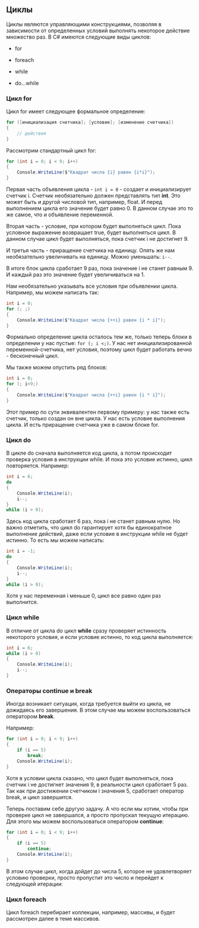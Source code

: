 ## Циклы

Циклы являются управляющими конструкциями, позволяя в зависимости от определенных условий выполнять некоторое действие множество раз. В 
C# имеются следующие виды циклов:

- for

- foreach

- while

- do...while

### Цикл for

Цикл for имеет следующее формальное определение:

```cs
for ([инициализация счетчика]; [условие]; [изменение счетчика])
{
    // действия
}
```

Рассмотрим стандартный цикл for:

```cs
for (int i = 0; i < 9; i++)
{
    Console.WriteLine($"Квадрат числа {i} равен {i*i}");
}
```

Первая часть объявления цикла - `int i = 0` - создает и инициализирует счетчик i. Счетчик необязательно должен представлять тип 
**int**. Это может быть и другой числовой тип, например, float. И перед выполнением цикла его значение будет равно 0. В данном 
случае это то же самое, что и объявление переменной.

Вторая часть - условие, при котором будет выполняться цикл. Пока условное выражение возвращает true, будет выполняться цикл. 
В данном случае цикл будет выполняться, пока счетчик i не достигнет 9.

И третья часть - приращение счетчика на единицу. Опять же нам необязательно увеличивать на единицу. Можно уменьшать: `i--`.

В итоге блок цикла сработает 9 раз, пока значение i не станет равным 9. И каждый раз это значение будет увеличиваться на 1.

Нам необязательно указывать все условия при объявлении цикла. Например, мы можем написать так:

```cs
int i = 0;
for (; ;)
{
	Console.WriteLine($"Квадрат числа {++i} равен {i * i}");
}
```

Формально определение цикла осталось тем же, только теперь блоки в определении у нас пустые: `for (; i <;)`. У нас нет 
инициализированной переменной-счетчика, нет условия, поэтому цикл будет работать вечно - бесконечный цикл.

Мы также можем опустить ряд блоков:

```cs
int i = 0;
for (; i<9;)
{
	Console.WriteLine($"Квадрат числа {++i} равен {i * i}");
}
```

Этот пример по сути эквивалентен первому примеру: у нас также есть счетчик, только создан он вне цикла. У нас есть условие выполнения цикла. 
И есть приращение счетчика уже в самом блоке for.

### Цикл do

В цикле do сначала выполняется код цикла, а потом происходит проверка условия в инструкции while. И пока это условие истинно, 
цикл повторяется. Например:

```cs
int i = 6;
do
{
    Console.WriteLine(i);
    i--;
}
while (i > 0);
```

Здесь код цикла сработает 6 раз, пока i не станет равным нулю. Но важно отметить, что цикл do гарантирует хотя бы единократное выполнение действий, 
даже если условие в инструкции while не будет истинно. То есть мы можем написать:

```cs
int i = -1;
do
{
    Console.WriteLine(i);
    i--;
}
while (i > 0);
```

Хотя у нас переменная i меньше 0, цикл все равно один раз выполнится.

### Цикл while

В отличие от цикла do цикл **while** сразу проверяет истинность некоторого условия, и если условие истинно, то код цикла выполняется:

```cs
int i = 6;
while (i > 0)
{
    Console.WriteLine(i);
    i--;
}
```

### Операторы continue и break

Иногда возникает ситуация, когда требуется выйти из цикла, не дожидаясь его завершения. В этом случае мы можем воспользоваться оператором 
**break**.

Например:

```cs
for (int i = 0; i < 9; i++)
{
    if (i == 5)
        break;
    Console.WriteLine(i);
}
```

Хотя в условии цикла сказано, что цикл будет выполняться, пока счетчик i не достигнет значения 9, в реальности цикл сработает 5 раз. 
Так как при достижении счетчиком i значения 5, сработает оператор break, и цикл завершится.

Теперь поставим себе другую задачу. А что если мы хотим, чтобы при проверке цикл не завершался, а просто пропускал текущую итерацию. 
Для этого мы можем воспользоваться оператором **continue**:

```cs
for (int i = 0; i < 9; i++)
{
    if (i == 5)
        continue;
    Console.WriteLine(i);
}
```

В этом случае цикл, когда дойдет до числа 5, которое не удовлетворяет условию проверки, просто пропустит это число и перейдет к следующей итерации:

### Цикл foreach

Цикл foreach перебирает коллекции, например, массивы, и будет рассмотрен далее в теме массивов.

